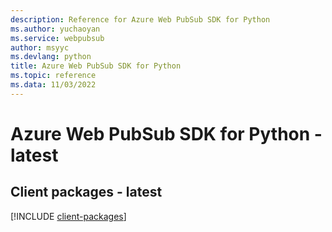 ```yaml
---
description: Reference for Azure Web PubSub SDK for Python
ms.author: yuchaoyan
ms.service: webpubsub
author: msyyc
ms.devlang: python
title: Azure Web PubSub SDK for Python
ms.topic: reference
ms.data: 11/03/2022
---
```

# Azure Web PubSub SDK for Python - latest

## Client packages - latest
[!INCLUDE [client-packages](web-pubsub-client-index.md)]